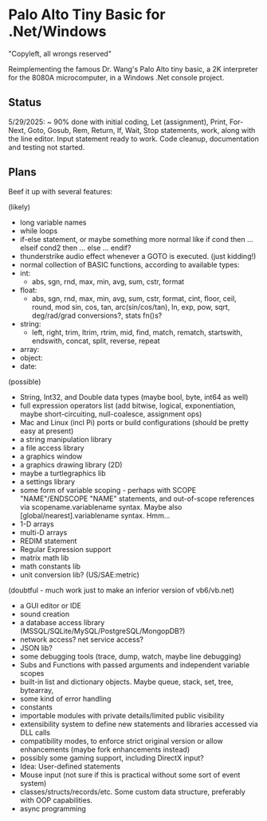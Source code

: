 # Palo Alto Tiny Basic for .Net/Windows
"Copyleft, all wrongs reserved"

Reimplementing the famous Dr. Wang's Palo Alto tiny basic, a 2K interpreter for the 8080A microcomputer, in a Windows .Net console project.

## Status
5/29/2025: ~ 90% done with initial coding, Let (assignment), Print, For-Next, Goto, Gosub, Rem, Return, If, Wait, Stop statements, work, along with the line editor.  Input statement ready to work.
Code cleanup, documentation and testing not started.

## Plans
Beef it up with several features:

(likely)
- long variable names
- while loops
- if-else statement, or maybe something more normal like if cond then ... elseif cond2 then ... else ... endif?
- thunderstrike audio effect whenever a GOTO is executed. (just kidding!)
- normal collection of BASIC functions, according to available types:
- int:
  - abs, sgn, rnd, max, min, avg, sum, cstr, format
- float:
  - abs, sgn, rnd, max, min, avg, sum, cstr, format,
    cint, floor, ceil, round, mod
    sin, cos, tan, arc(sin/cos/tan), ln, exp, pow,
    sqrt, deg/rad/grad conversions?, stats fn()s?
- string:
  - left, right, trim, ltrim, rtrim, mid, find, match, rematch,
    startswith, endswith, concat, split, reverse, repeat
- array:
- object:
- date:

(possible)
- String, Int32, and Double data types (maybe bool, byte, int64 as well)
- full expression operators list (add bitwise, logical, exponentiation, maybe short-circuiting, null-coalesce, assignment ops)
- Mac and Linux (incl Pi) ports or build configurations (should be pretty easy at present)
- a string manipulation library
- a file access library
- a graphics window
- a graphics drawing library (2D)
- maybe a turtlegraphics lib
- a settings library
- some form of variable scoping - perhaps with SCOPE "NAME"/ENDSCOPE "NAME" statements, and out-of-scope references via scopename.variablename syntax.  Maybe also [global/nearest].variablename syntax.  Hmm...
- 1-D arrays
- multi-D arrays
- REDIM statement
- Regular Expression support
- matrix math lib
- math constants lib
- unit conversion lib? (US/SAE:metric)

(doubtful - much work just to make an inferior version of vb6/vb.net)
- a GUI editor or IDE
- sound creation
- a database access library (MSSQL/SQLite/MySQL/PostgreSQL/MongopDB?)
- network access? net service access?
- JSON lib?
- some debugging tools (trace, dump, watch, maybe line debugging)
- Subs and Functions with passed arguments and independent variable scopes
- built-in list and dictionary objects. Maybe queue, stack, set, tree, bytearray,
- some kind of error handling
- constants
- importable modules with private details/limited public visibility
- extensibility system to define new statements and libraries accessed via DLL calls
- compatibility modes, to enforce strict original version or allow enhancements (maybe fork enhancements instead)
- possibly some gaming support, including DirectX input?
- Idea: User-defined statements
- Mouse input (not sure if this is practical without some sort of event system)
- classes/structs/records/etc. Some custom data structure, preferably with OOP capabilities.
- async programming